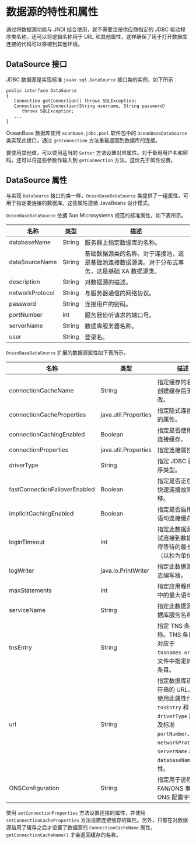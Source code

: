 数据源的特性和属性 
==============================

通过将数据源功能与 JNDI 结合使用，就不需要注册供应商指定的 JDBC 驱动程序类名称，还可以将逻辑名称用于 URL 和其他属性，这样确保了用于打开数据库连接的代码可以移植到其他环境。



DataSource 接口 
-------------------------------

JDBC 数据源是实现标准 `javax.sql.DataSource` 接口类的实例，如下所示：

    public interface DataSource
    {
       Connection getConnection() throws SQLException;
       Connection getConnection(String username, String password)
          throws SQLException;
       ...
    }



OceanBase 数据库使用 `ocanbase.jdbc.pool` 软件包中的 `OceanBaseDataSource` 类实现此接口，通过 `getConnection` 方法重载返回到数据库的连接。

要使用其他值，可以使用适当的 `Setter` 方法设置对应属性。对于备用用户名和密码，还可以将这些参数作输入到 `getConnection` 方法，这优先于属性设置。

DataSource 属性 
-------------------------------

与实现 `DataSource` 接口的类一样，`OceanBaseDataSource` 类提供了一组属性，可用于指定要连接的数据库。这些属性遵循 JavaBeans 设计模式。

`OceanBaseDataSource` 依据 Sun Microsystems 规范的标准属性，如下表所示。


|     **名称**      | **类型** |                      **描述**                       |
|-----------------|--------|---------------------------------------------------|
| databaseName    | String | 服务器上指定数据库的名称。                                     |
| dataSourceName  | String | 基础数据源类的名称。对于连接池，这是基础池连接数据源类。对于分布式事务，这是基础 XA 数据源类。 |
| description     | String | 对数据源的描述。                                          |
| networkProtocol | String | 与服务器通信的网络协议。                                      |
| password        | String | 连接用户的密码。                                          |
| portNumber      | int    | 服务器侦听请求的端口号。                                      |
| serverName      | String | 数据库服务器名称。                                         |
| user            | String | 登录名。                                              |



`OceanBaseDataSource` 扩展的数据源属性如下表所示。


|            **名称**             |        **类型**        |                                                           **描述**                                                           |
|-------------------------------|----------------------|----------------------------------------------------------------------------------------------------------------------------|
|                               |                      |                                                                                                                            |
| connectionCacheName           | String               | 指定缓存的名称。创建缓存后无法更改。                                                                                                         |
| connection­Cache­Properties   | java.util.Properties | 指定隐式连接缓存的属性。                                                                                                               |
| connectionCachingEnabled      | Boolean              | 指定是否使用隐式连接缓存。                                                                                                              |
| connectionProperties          | java.util.Properties | 指定连接属性。                                                                                                                    |
| driverType                    | String               | 指定 JDBC 驱动程序类型。                                                                                                            |
| fastConnectionFailoverEnabled | Boolean              | 指定是否正在使用快速连接故障转移。                                                                                                          |
| implicitCachingEnabled        | Boolean              | 指定是否启用隐式语句连接缓存。                                                                                                            |
| loginTimeout                  | int                  | 指定此数据源在尝试连接到数据库时将等待的最长时间（以秒为单位）。                                                                                           |
| logWriter                     | java.io.PrintWriter  | 指定此数据源的日志编写器。                                                                                                              |
| maxStatements                 | int                  | 指定应用程序缓存中的最大语句数。                                                                                                           |
| serviceName                   | String               | 指定此数据源的数据库服务名称。                                                                                                            |
| tnsEntry                      | String               | 指定 TNS 条目名称。TNS 条目名称对应于 `tnsnames.ora` 配置文件中指定的 TNS 条目。                                                                    |
| url                           | String               | 指定数据库连接字符串的 URL。可以使用此属性代替 `tnsEntry` 和 `driverType` 属性以及标准 `portNumber`、`networkProtocol`、`serverName` 和 `databaseName`属性。 |
| ONSConfiguration              | String               | 指定用于远程订阅 FAN/ONS 事件的 ONS 配置字符串。                                                                                            |



使用 `setConnectionProperties` 方法设置连接的属性，并使用 `setConnectionCacheProperties` 方法设置连接缓存的属性。另外，只有在对数据源启用了缓存之后才设置了数据源的 `ConnectionCacheName` 属性，`getConnectionCacheName()` 才会返回缓存的名称。
